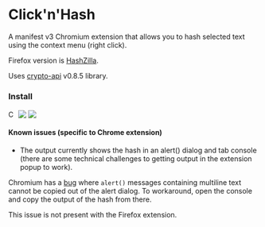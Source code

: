 # Click'n'Hash

[link-cws]: https://chrome.google.com/webstore/detail/clicknhash/pjjlbppplhnijdjaegiahoacpehkmcdl

A manifest v3 Chromium extension that allows you to hash selected text using the context menu (right click).

Firefox version is [HashZilla](https://github.com/wesinator/HashZilla/).

Uses [crypto-api](https://github.com/nf404/crypto-api) v0.8.5 library.

### Install

<img src="https://raw.githubusercontent.com/alrra/browser-logos/90fdf03c/src/chrome/chrome.svg" width="16" alt="Chrome" valign="middle"> [<img valign="middle" src="https://img.shields.io/chrome-web-store/v/pjjlbppplhnijdjaegiahoacpehkmcdl.svg">][link-cws] [<img valign="middle" src="https://img.shields.io/chrome-web-store/users/pjjlbppplhnijdjaegiahoacpehkmcdl.svg">][link-cws]

#### Known issues (specific to Chrome extension)

 - The output currently shows the hash in an alert() dialog and tab console (there are some technical challenges to getting output in the extension popup to work).
 
 Chromium has a [bug](https://crbug.com/958139) where `alert()` messages containing multiline text cannot be copied out of the alert dialog. 
   To workaround, open the console and copy the output of the hash from there.

   This issue is not present with the Firefox extension.
